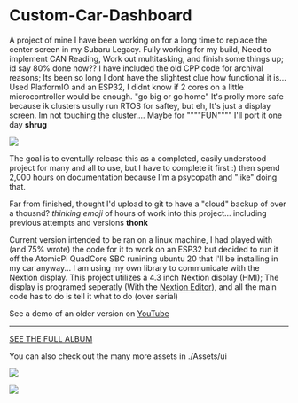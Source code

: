 # Custom-Car-Dashboard
 A project of mine I have been working on for a long time to replace the center screen in my Subaru Legacy. Fully working for my build, Need to implement CAN Reading, Work out multitasking, and finish some things up; id say 80% done now??
 I have included the old CPP code for archival reasons; Its been so long I dont have the slightest clue how functional it is... Used PlatformIO and an ESP32, I didnt know if 2 cores on a little microcontroller would be enough. "go big or go home" It's prolly more safe because ik clusters usully run RTOS for saftey, but eh, It's just a display screen. Im not touching the cluster.... Maybe for """"FUN"""" I'll port it one day **shrug**

 [![](https://i.imgur.com/qkrK4sl.png[/img])](#) 

 The goal is to eventully release this as a completed, easily understood project for many and all to use, but I have to complete it first :) then spend 2,000 hours on documentation because I'm a psycopath and "like" doing that.

 Far from finished, thought I'd upload to git to have a "cloud" backup of over a thousnd? *thinking emoji* of hours of work into this project... including previous attempts and versions **thonk** 

 Current version intended to be ran on a linux machine, I had played with (and 75% wrote) the code for it to work on an ESP32 but decided to run it off the AtomicPi QuadCore SBC runining ubuntu 20 that I'll be installing in my car anyway... I am using my own library to communicate with the Nextion display. This project utilizes a 4.3 inch Nextion display (HMI); The display is programed seperatly (With the [Nextion Editor](https://nextion.tech/nextion-editor/)), and all the main code has to do is tell it what to do (over serial)

 
 See a demo of an older version on
 [YouTube](https://youtu.be/aLqDkDekaEg)

---
[SEE THE FULL ALBUM](https://imgur.com/a/RwYgJIP)

You can also check out the many more assets in ./Assets/ui

[![](https://i.imgur.com/OMguvC9.png[/img])](#) 

[![](https://i.imgur.com/g1dx1Ed.png[/img])](#) 
